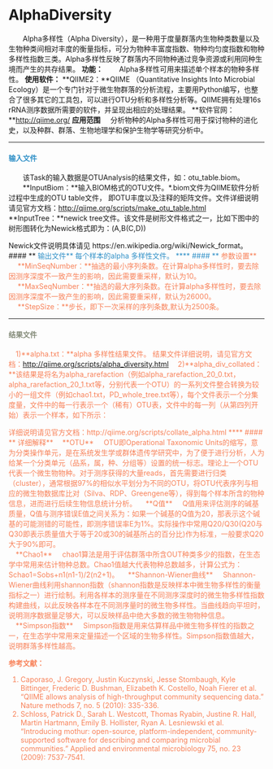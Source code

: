 # AlphaDiversity
　　Alpha多样性（Alpha Diversity），是一种用于度量群落内生物种类数量以及生物种类间相对丰度的衡量指标，可分为物种丰富度指数、物种均匀度指数和物种多样性指数三类。Alpha多样性反映了群落内不同物种通过竞争资源或利用同种生境而产生的共存结果。
**功能：**
　　Alpha多样性可用来描述单个样本的物种多样性。
**使用软件：**
**QIIME2：**QIIME （Quantitative Insights Into Microbial Ecology）是一个专门针对于微生物群落的分析流程，主要用Python编写，也整合了很多其它的工具包，可以进行OTU分析和多样性分析等。QIIME拥有处理16s rRNA测序数据所需要的软件，并呈现出相应的处理结果。
**软件官网：**http://qiime.org/
**应用范围**
&nbsp;&nbsp;&nbsp;&nbsp;分析物种的Alpha多样性可用于探讨物种的进化史，以及种群、群落、生物地理学和保护生物学等研究分析中。
****
#### **<i class="fa fa-dot-circle-o" aria-hidden="true" style="color:#3090C7"></i><span style="color:#3090C7"> 输入文件**
　　该Task的输入数据是OTUAnalysis的结果文件，如：otu_table.biom。
　　**InputBiom：**输入BIOM格式的OTU文件。\*.biom文件为QIIME软件分析过程中生成的OTU table文件， 即OTU丰度以及注释的矩阵文件。文件详细说明请见官方文档：http://qiime.org/scripts/make_otu_table.html
　  **InputTree：**newick tree文件。该文件是树形文件格式之一，比如下图中的树形图转化为Newick格式即为：(A,B(C,D))
   <div style="text-align:center">
	<img data-src="1.png" width="300px" ></img>
</div>
Newick文件说明具体请见 https://en.wikipedia.org/wiki/Newick_format。
#### **<i class="fa fa-dot-circle-o" aria-hidden="true" style="color:#3090C7"></i><span style="color:#3090C7"> 输出文件**
每个样本的alpha 多样性文件。
****
#### **<i class="fa fa-cog" aria-hidden="true" style="color:#F88158"></i> <span style="color:#F88158">参数设置**
　	**MinSeqNumber：**抽选的最小序列条数。在计算alpha多样性时，要去除因测序深度不一致产生的影响，因此需要重采样，默认为10。
　	**MaxSeqNumber：**抽选的最大序列条数。在计算alpha多样性时，要去除因测序深度不一致产生的影响，因此需要重采样，默认为26000。
　	**StepSize：**步长，即下一次采样的序列条数,默认为2500条。
　	

****
#### **<i class="fa fa-file-text" aria-hidden="true" style="color:#848b79"></i><span style="color:#848b79"> 结果文件**
　1)**alpha.txt：**alpha 多样性结果文件。
 结果文件详细说明，请见官方文档：http://qiime.org/scripts/alpha_diversity.html
　2)**alpha_div_collated：**该结果是将名为alpha_rarefaction（例如alpha_rarefaction_20_0.txt，alpha_rarefaction_20_1.txt等，分别代表一个OTU）的一系列文件整合转换为较小的一组文件（例如chao1.txt，PD_whole_tree.txt等），每个文件表示一个分集度量，文件中的每一行表示一个（稀有）OTU表，文件中的每一列（从第四列开始）表示一个样本，如下所示：
<div style="text-align:center">
	<img data-src="2.png" width="600px" ></img>
</div>
详细说明请见官方文档：http://qiime.org/scripts/collate_alpha.html
****
#### **<i class="fa fa-cog" aria-hidden="true" style="color:#F88158"></i> <span style="color:#F88158">详细解释**
　**OTU**
&nbsp;&nbsp;&nbsp;&nbsp;OTU即Operational Taxonomic Units的缩写，意为分类操作单元，是在系统发生学或群体遗传学研究中，为了便于进行分析，人为给某一个分类单元（品系，属，种、分组等）设置的统一标志。理论上一个OTU代表一个微生物物种。对于测序获得的大量reads，首先需要进行归类（cluster），通常根据97%的相似水平划分为不同的OTU，将OTU代表序列与相应的微生物数据库比对（Silva、RDP、Greengene等），得到每个样本所含的物种信息，进而进行后续生物信息统计分析。
　**Q值**
&nbsp;&nbsp;&nbsp;&nbsp;Q值用来评估测序的碱基质量，Q值与测序错误E值之间关系为：如果一个碱基的Q值为20，那表示这个碱基的可能测错的可能性，即测序错误率E为1%。实际操作中常用Q20/Q30(Q20与Q30即表示质量值大于等于20或30的碱基所占的百分比)作为标准，一般要求Q20大于90%即可。
<div style="text-align:center">
	<img data-src="3.png" width="300px" ></img>
</div>
　**Chao1**
 &nbsp;&nbsp;&nbsp;&nbsp;chao1算法是用于评估群落中所含OUT种类多少的指数，在生态学中常用来估计物种总数。Chao1值越大代表物种总数越多，计算公式为：Schao1=Sobs+n1(n1-1)/2(n2+1)。
 　**Shannon-Wiener曲线**
 &nbsp;&nbsp;&nbsp;&nbsp;Shannon-Wiener曲线利用shannon指数（shannon指数是反映样本中微生物多样性的衡量指标之一）进行绘制。利用各样本的测序量在不同测序深度时的微生物多样性指数构建曲线，以此反映各样本在不同测序量时的微生物多样性。当曲线趋向平坦时，说明测序数据量足够大，可以反映样品中绝大多数的微生物物种信息。
  　**Simpson指数**
 &nbsp;&nbsp;&nbsp;&nbsp;Simpson指数是用来估算样品中微生物多样性的指数之一，在生态学中常用来定量描述一个区域的生物多样性。Simpson指数值越大，说明群落多样性越高。
 
**参考文献：**
1.	Caporaso, J. Gregory, Justin Kuczynski, Jesse Stombaugh, Kyle Bittinger, Frederic D. Bushman, Elizabeth K. Costello, Noah Fierer et al. “QIIME allows analysis of high-throughput community sequencing data.” Nature methods 7, no. 5 (2010): 335-336.
2.	Schloss, Patrick D., Sarah L. Westcott, Thomas Ryabin, Justine R. Hall, Martin Hartmann, Emily B. Hollister, Ryan A. Lesniewski et al. “Introducing mothur: open-source, platform-independent, community-supported software for describing and comparing microbial communities.” Applied and environmental microbiology 75, no. 23 (2009): 7537-7541.
